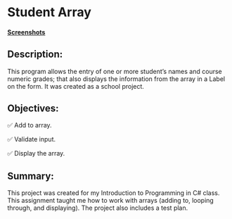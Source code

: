 # Student Array

#### [Screenshots](https://photos.app.goo.gl/sP9hRtTVvWHRkxcKA)

## Description:
This program allows the entry of one or more student’s names and course numeric grades; that also displays the information from the array in a Label on the form. It was created as a school project.

## Objectives:
:white_check_mark: Add to array.

:white_check_mark: Validate input.

:white_check_mark: Display the array.

## Summary:
This project was created for my Introduction to Programming in C# class. This assignment taught me how to work with arrays (adding to, looping through, and displaying). The project also includes a test plan.
